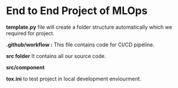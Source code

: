 # End to End Project of MLOps

**template.py** file will create a folder structure automatically which we required for project.

**.github/workflow :** This file contains code for CI/CD pipeline.

**src folder** It contains all our source code. 

**src/component**

**tox.ini** to test project in local development enviourment. 